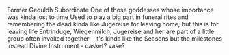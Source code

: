 Former Geduldh Subordinate
One of those goddesses whose importance was kinda lost to time
Used to play a big part in funeral rites and remembering the dead
kinda like Jugereise for leaving home, but this is for leaving life
Entrinduge, Wiegenmilch, Jugereise and her are part of a little group often invoked together - it's kinda like the Seasons but the milestones instead
Divine Instrument - casket? vase?